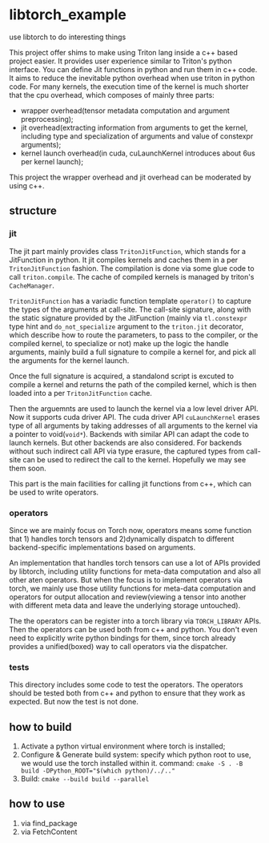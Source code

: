# libtorch_example
use libtorch to do interesting things

This project offer shims to make using Triton lang inside a c++ based project easier. It provides user experience similar to Triton's python interface. You can define Jit functions in python and run them in c++ code. It aims to reduce the inevitable python overhead when use triton in python code. For many kernels, the execution time of the kernel is much shorter that the cpu overhead, which composes of mainly three parts:

- wrapper overhead(tensor metadata computation and argument preprocessing);
- jit overhead(extracting information from arguments to get the kernel, including type and specialization of arguments and value of constexpr arguments);
- kernel launch overhead(in cuda, cuLaunchKernel introduces about 6us per kernel launch);

This project the wrapper overhead and jit overhead can be moderated by using c++.


## structure

### jit

The jit part mainly provides class `TritonJitFunction`, which stands for a JitFunction in python. It jit compiles kernels and caches them in a per `TritonJitFunction` fashion. The compilation is done via some glue code to call `triton.compile`. The cache of compiled kernels is managed by triton's `CacheManager`.

`TritonJitFunction` has a variadic function template `operator()` to capture the types of the arguments at call-site. The call-site signature, along with the static signature provided by the JitFunction (mainly via `tl.constexpr` type hint and `do_not_specialize` argument to the `triton.jit` decorator, which describe how to route the parameters, to pass to the compiler, or the compiled kernel, to specialize or not) make up the logic the handle arguments, mainly build a full signature to compile a kernel for, and pick all the arguments for the kernel launch.

Once the full signature is acquired, a standalond script is excuted to compile a kernel and returns the path of the compiled kernel, which is then loaded into a per `TritonJitFunction` cache.

Then the arguemnts are used to launch the kernel via a low level driver API. Now it supports cuda driver API. The cuda driver API `cuLaunchKernel` erases type of all arguments by taking addresses of all arguments to the kernel via a pointer to void(`void*`). Backends with similar API can adapt the code to launch kernels. But other backends are also considered. For backends without such indirect call API via type erasure, the captured types from call-site can be used to redirect the call to the kernel. Hopefully we may see them soon.

This part is the main facilities for calling jit functions from c++, which can be used to write operators.

### operators

Since we are mainly focus on Torch now, operators means some function that 1) handles torch tensors and 2)dynamically dispatch to different backend-specific implementations based on arguments.

An implementation that handles torch tensors can use a lot of APIs provided by libtorch, including utility functions for meta-data computation and also all other aten operators. But when the focus is to implement operators via torch, we mainly use those utility functions for meta-data computation and operators for output allocation and review(viewing a tensor into another with different meta data and leave the underlying storage untouched).

The the operators can be register into a torch library via `TORCH_LIBRARY` APIs. Then the operators can be used both from c++ and python. You don't even need to explicitly write python bindings for them, since torch already provides a unified(boxed) way to call operators via the dispatcher.

### tests

This directory includes some code to test the operators. The operators should be tested both from c++ and python to ensure that they work as expected. But now the test is not done.

## how to build

1. Activate a python virtual environment where torch is installed;
2. Configure & Generate build system: specify which python root to use, we would use the torch installed within it.
  command: `cmake -S . -B build -DPython_ROOT="$(which python)/../.."`
3. Build: `cmake --build build --parallel`

## how to use

1. via find_package
2. via FetchContent

